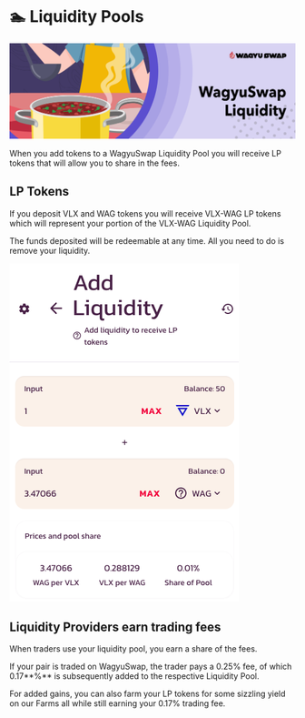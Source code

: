 # 🏊 Liquidity Pools

![](../../.gitbook/assets/6.-new-wagyuswap-liquidity.jpeg)

When you add  tokens to a WagyuSwap Liquidity Pool you will receive LP tokens that will allow you to share in the fees.

## LP Tokens

If you deposit VLX and WAG tokens you will receive VLX-WAG LP tokens which will represent your portion of the VLX-WAG Liquidity Pool.

The funds deposited will be redeemable at any time. All you need to do is remove your liquidity.

![](../../.gitbook/assets/screenshot-2021-09-29-at-18.43.36.png)

## Liquidity Providers earn trading fees

When traders use your liquidity pool, you earn a share of the fees.

If your pair is traded on WagyuSwap, the trader pays a 0.25% fee, of which 0.17**%** is subsequently added to the respective Liquidity Pool.

For added gains, you can also farm your LP tokens for some sizzling yield on our Farms all while still earning your 0.17% trading fee.

